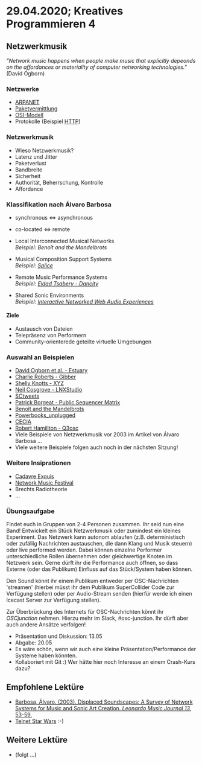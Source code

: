 # 29.04.2020; Kreatives Programmieren 4

## Netzwerkmusik

*"Network music happens when people make music that explicitly depeonds on the affordances or materiality of computer networking technologies."* (David Ogborn)


### Netzwerke

* [ARPANET](https://de.wikipedia.org/wiki/Arpanet)
* [Paketvermittlung](https://de.wikipedia.org/wiki/Paketvermittlung)
* [OSI-Modell](https://de.wikipedia.org/wiki/OSI-Modell)
* Protokolle (Beispiel [HTTP](https://de.wikipedia.org/wiki/Hypertext_Transfer_Protocol))

### Netzwerkmusik

* Wieso Netzwerkmusik?
* Latenz und Jitter
* Paketverlust
* Bandbreite
* Sicherheit
* Authorität, Beherrschung, Kontrolle
* Affordance

### Klassifikation nach Álvaro Barbosa

* synchronous <=> asynchronous
* co-located <=> remote

* Local Interconnected Musical Networks<br />*Beispiel: Benoît and the Mandelbrots*
* Musical Composition Support Systems<br />*Beispiel: [Splice](https://splice.com/)*
* Remote Music Performance Systems<br />*Beispiel: [Eldad Tsabery - Dancity](https://www.youtube.com/watch?v=mx8qj3jtpaI)*
* Shared Sonic Environments<br />*Beispiel: [Interactive Networked Web Audio Experiences](https://www.youtube.com/watch?v=m3AXHyUi3og)*

#### Ziele

* Austausch von Dateien
* Telepräsenz von Performern
* Community-orienterede geteilte virtuelle Umgebungen

### Auswahl an Beispielen

* [David Ogborn et al. - Estuary](https://www.youtube.com/watch?v=qZK2WhIF5vA)
* [Charlie Roberts - Gibber](https://gibber.cc/)
* [Shelly Knotts - XYZ](https://www.youtube.com/watch?v=4asRAEjEHIY)
* [Neil Cosgrove - LNXStudio](https://www.youtube.com/watch?v=r_wJxo4xAdM)
* [SCtweets](https://twitter.com/sc140tweets)
* [Patrick Borgeat - Public Sequencer Matrix](http://cappel-nord.de/webaudio/public-sequencer-matrix/)
* [Benoît and the Mandelbrots](https://www.youtube.com/watch?v=g1nCrbuEMuk)
* [Powerbooks_unplugged](http://sammlung-essl.at/jart/prj3/essl/main.jart?content-id=1465039459955&rel=de&article_id=1395754618935&x=1&event_id=1395754618937&reserve-mode=active)
* [CECIA](https://zkm.de/de/cecia-open-call-for-composers)
* [Robert Hamillton - Q3osc](https://www.youtube.com/watch?v=0HgFiI-s804)
* Viele Beispiele von Netzwerkmusik vor 2003 im Artikel von Álvaro Barbosa ...
* Viele weitere Beispiele folgen auch noch in der nächsten Sitzung!


### Weitere Insiprationen

* [Cadavre Exquis](https://de.wikipedia.org/wiki/Cadavre_Exquis)
* [Network Music Festival](https://networkmusicfestival.org/)
* Brechts Radiotheorie
* ...

### Übungsaufgabe

Findet euch in Gruppen von 2-4 Personen zusammen. Ihr seid nun eine Band! Entwickelt ein Stück Netzwerkmusik oder zumindest ein kleines Experiment. Das Netzwerk kann autonom ablaufen (z.B. deterministisch oder zufällig Nachrichten austauschen, die dann Klang und Musik steuern) oder live performed werden. Dabei können einzelne Performer unterschiedliche Rollen übernehmen oder gleichwertige Knoten im Netzwerk sein. Gerne dürft ihr die Performance auch öffnen, so dass Externe (oder das Publikum) Einfluss auf das Stück/System haben können.

Den Sound könnt ihr einem Publikum entweder per OSC-Nachrichten 'streamen' (hierbei müsst ihr dem Publikum SuperCollider Code zur Verfügung stellen) oder per Audio-Stream senden (hierfür werde ich einen Icecast Server zur Verfügung stellen).

Zur Überbrückung des Internets für OSC-Nachrichten könnt ihr *OSCjunction* nehmen. Hierzu mehr im Slack, #osc-junction. Ihr dürft aber auch andere Ansätze verfolgen!

* Präsentation und Diskussion: 13.05
* Abgabe: 20.05
* Es wäre schön, wenn wir auch eine kleine Präsentation/Performance der Systeme haben könnten.
* Kollaboriert mit Git :) Wer hätte hier noch Interesse an einem Crash-Kurs dazu?


## Empfohlene Lektüre

* [Barbosa, Álvaro. (2003). Displaced Soundscapes: A Survey of Network Systems for Music and Sonic Art Creation. *Leonardo Music Journal 13*, 53-59.](https://www.researchgate.net/publication/249563708_Displaced_Soundscapes_A_Survey_of_Network_Systems_for_Music_and_Sonic_Art_Creation)
* [Telnet Star Wars](https://lifehacker.com/watch-star-wars-in-text-via-telnet-373571) :-)

## Weitere Lektüre

* (folgt ...)